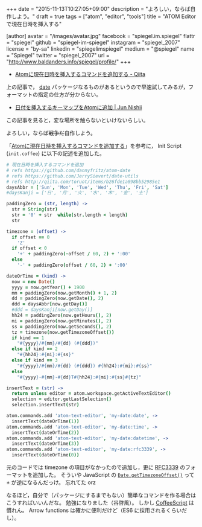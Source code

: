 +++
date = "2015-11-13T10:27:05+09:00"
description = "よろしい，ならば自作しよう。"
draft = true
tags = ["atom", "editor", "tools"]
title = "ATOM Editor で現在日時を挿入する"

[author]
  avatar = "/images/avatar.jpg"
  facebook = "spiegel.im.spiegel"
  flattr = "spiegel"
  github = "spiegel-im-spiegel"
  instagram = "spiegel_2007"
  license = "by-sa"
  linkedin = "spiegelimspiegel"
  medium = "@spiegel"
  name = "Spiegel"
  twitter = "spiegel_2007"
  url = "http://www.baldanders.info/spiegel/profile/"
+++

- [Atomに現在日時を挿入するコマンドを追加する - Qiita](http://qiita.com/toruot/items/b26fde1a898bb52985e1)

上の記事で， [date](https://atom.io/packages/date) パッケージなるものがあるというので早速試してみるが，フォーマットの指定の仕方が分からない。

- [日付を挿入するキーマップをAtomに追加 | Jun Nishii](http://bcl.sci.yamaguchi-u.ac.jp/~jun/ja/blog/150221-insert_date_keymap_to_atom)

この記事を見ると，変な場所を触らないといけないらしい。

よろしい，ならば~~戦争だ~~自作しよう。

「[Atomに現在日時を挿入するコマンドを追加する](http://qiita.com/toruot/items/b26fde1a898bb52985e1)」を参考に， Init Script (`init.coffee`) に以下の記述を追加した。

```coffee
# 現在日時を挿入するコマンドを追加
# refs https://github.com/dannyfritz/atom-date
# refs https://github.com/JerrySievert/date-utils
# refs http://qiita.com/toruot/items/b26fde1a898bb52985e1
daysAbbr = ['Sun', 'Mon', 'Tue', 'Wed', 'Thu', 'Fri', 'Sat']
#daysKanji = ['日', '月', '火', '水', '木', '金', '土']

paddingZero = (str, length) ->
  str = String(str)
  str = '0' + str  while(str.length < length)
  str

timezone = (offset) ->
  if offset == 0
    'Z'
  if offset < 0
    '+' + paddingZero(-offset / 60, 2) + ':00'
  else
    '-' + paddingZero(offset / 60, 2) + ':00'

dateOrTime = (kind) ->
  now = new Date()
  yyyy = now.getYear() + 1900
  mm = paddingZero(now.getMonth() + 1, 2)
  dd = paddingZero(now.getDate(), 2)
  ddd = daysAbbr[now.getDay()]
  #ddd = daysKanji[now.getDay()]
  hh24 = paddingZero(now.getHours(), 2)
  mi = paddingZero(now.getMinutes(), 2)
  ss = paddingZero(now.getSeconds(), 2)
  tz = timezone(now.getTimezoneOffset())
  if kind == 1
    "#{yyyy}/#{mm}/#{dd} (#{ddd})"
  else if kind == 2
    "#{hh24}:#{mi}:#{ss}"
  else if kind == 3
    "#{yyyy}/#{mm}/#{dd} (#{ddd}) #{hh24}:#{mi}:#{ss}"
  else
    "#{yyyy}-#{mm}-#{dd}T#{hh24}:#{mi}:#{ss}#{tz}"

insertText = (str) ->
  return unless editor = atom.workspace.getActiveTextEditor()
  selection = editor.getLastSelection()
  selection.insertText(str)

atom.commands.add 'atom-text-editor', 'my-date:date', ->
  insertText(dateOrTime(1))
atom.commands.add 'atom-text-editor', 'my-date:time', ->
  insertText(dateOrTime(2))
atom.commands.add 'atom-text-editor', 'my-date:datetime', ->
  insertText(dateOrTime(3))
atom.commands.add 'atom-text-editor', 'my-date:rfc3339', ->
  insertText(dateOrTime(0))
```

元のコードでは timezone の項目がなかったので追加し，更に [RFC3339](https://www.ietf.org/rfc/rfc3339.txt) のフォーマットを追加した。
そういや JavaScript の [`Date.getTimezoneOffset()`](https://developer.mozilla.org/ja/docs/Web/JavaScript/Reference/Global_Objects/Date/getTimezoneOffset) って ± が逆になるんだっけ。
忘れてた orz

なるほど，自分で（パッケージにするまでもない）簡単なコマンドを作る場合はこうすればいいんだな。
勉強になりました（谷啓風）。
しかし [CoffeeScript](http://coffeescript.org/) は慣れん。
Arrow functions は確かに便利だけど（ES6 に採用されるくらいだし）。
